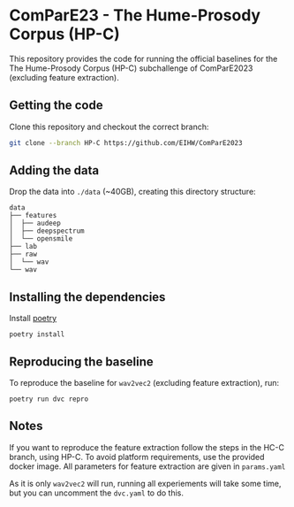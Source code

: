 # ComParE23 - The Hume-Prosody Corpus (HP-C)
This repository provides the code for running the official baselines for the The Hume-Prosody Corpus (HP-C) subchallenge of ComParE2023 (excluding feature extraction).


## Getting the code
Clone this repository and checkout the correct branch:
```bash
git clone --branch HP-C https://github.com/EIHW/ComParE2023
```

## Adding the data
Drop the data into `./data` (~40GB), creating this directory structure:
```console
data
├── features
│  ├── audeep
│  ├── deepspectrum
│  └── opensmile
├── lab
├── raw
│  └── wav
└── wav
```

## Installing the dependencies
Install [poetry](https://python-poetry.org/docs/)

`poetry install`

## Reproducing the baseline
To reproduce the baseline for `wav2vec2` (excluding feature extraction), run:

```console
poetry run dvc repro
```

## Notes 
If you want to reproduce the feature extraction follow the steps in the HC-C branch, using  HP-C. To avoid platform requirements, use the provided docker image. All parameters for feature extraction are given in `params.yaml`

As it is only `wav2vec2` will run, running all experiements will take some time, but you can uncomment the `dvc.yaml` to do this. 


